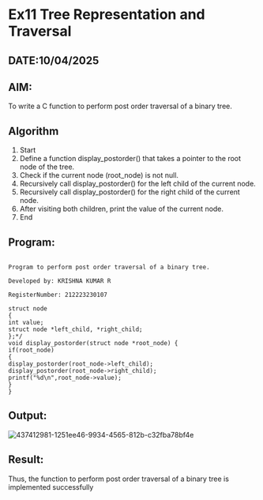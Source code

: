# Ex11 Tree Representation and Traversal
## DATE:10/04/2025
## AIM:
To write a C function to perform post order traversal of a binary tree.

## Algorithm
1. Start 
2. Define a function display_postorder() that takes a pointer to the root node of the tree. 
3. Check if the current node (root_node) is not null. 
4. Recursively call display_postorder() for the left child of the current node. 
5. Recursively call display_postorder() for the right child of the current node. 
6. After visiting both children, print the value of the current node. 
7. End
## Program:
```

Program to perform post order traversal of a binary tree.

Developed by: KRISHNA KUMAR R

RegisterNumber: 212223230107 
```
```
struct node 
{ 
int value; 
struct node *left_child, *right_child; 
};*/ 
void display_postorder(struct node *root_node) { 
if(root_node) 
{ 
display_postorder(root_node->left_child); 
display_postorder(root_node->right_child); 
printf("%d\n",root_node->value); 
} 
} 

```

## Output:

![437412981-1251ee46-9934-4565-812b-c32fba78bf4e](https://github.com/user-attachments/assets/509ec537-719a-4760-b133-d892ed623134)



## Result:

Thus, the function to perform post order traversal of a binary tree is implemented successfully
